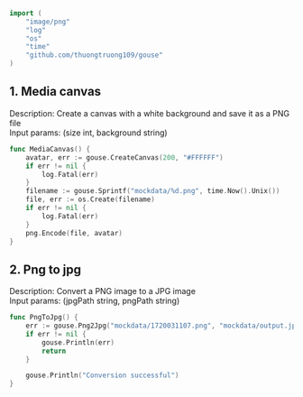 
# <Badge style='font-size: 1.8rem; text-shadow: 1px 1px 2px rgba(0, 0, 0, 0.3); padding: 0.35rem 0.75rem 0.35rem 0;' type='info' text='🔖 Media' />


```go
import (
	"image/png"
	"log"
	"os"
	"time"
	"github.com/thuongtruong109/gouse"
)
```

## 1. Media canvas

Description: Create a canvas with a white background and save it as a PNG file<br>Input params: (size int, background string)<br>

```go
func MediaCanvas() {
	avatar, err := gouse.CreateCanvas(200, "#FFFFFF")
	if err != nil {
		log.Fatal(err)
	}
	filename := gouse.Sprintf("mockdata/%d.png", time.Now().Unix())
	file, err := os.Create(filename)
	if err != nil {
		log.Fatal(err)
	}
	png.Encode(file, avatar)
}
```

## 2. Png to jpg

Description: Convert a PNG image to a JPG image<br>Input params: (jpgPath string, pngPath string)<br>

```go
func PngToJpg() {
	err := gouse.Png2Jpg("mockdata/1720031107.png", "mockdata/output.jpg")
	if err != nil {
		gouse.Println(err)
		return
	}

	gouse.Println("Conversion successful")
}
```
